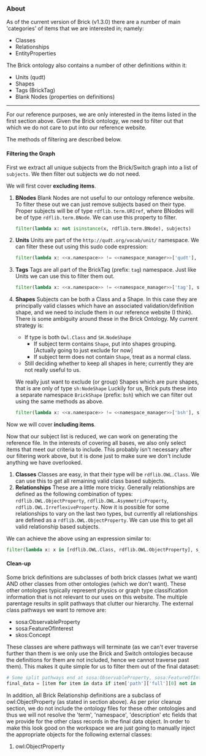 ### About
As of the current version of Brick (v1.3.0) there are a number of main 'categories' of items that we are interested in; namely:
* Classes
* Relationships
* EntityProperties

The Brick ontology also contains a number of other definitions within it:
* Units (qudt)
* Shapes
* Tags (BrickTag)
* Blank Nodes (properties on definitions)

---

For our reference purposes, we are only interested in the items listed in the first section above. Given the Brick ontology, we need to filter out that which we do not care to put into our reference website. 

The methods of filtering are described below.

#### Filtering the Graph
First we extract all unique subjects from the Brick/Switch graph into a list of `subjects`. We then filter out subjects we do not need.

We will first cover **excluding items**.
1. **BNodes**
   Blank Nodes are not useful to our ontology reference website. To filter these out we can just remove subjects based on their type.
   Proper subjects will be of type `rdflib.term.URIref`, where BNodes will be of type `rdflib.term.BNode`. We can use this property to filter.
   ```python
   filter(lambda x: not isinstance(x, rdflib.term.BNode), subjects)
   ```
2. **Units**
   Units are part of the `http://qudt.org/vocab/unit/` namespace. We can filter these out using this sudo code expression:
   ```python
   filter(lambda x: <<x.namespace>> != <<namespace_manager>>['qudt'], subjects)
   ```

3. **Tags**
   Tags are all part of the BrickTag (prefix: `tag`) namespace. Just like Units we can use this to filter them out. 
   ```python
   filter(lambda x: <<x.namespace>> != <<namespace_manager>>['tag'], subjects)
   ```

4. **Shapes**
   Subjects can be both a Class and a Shape. In this case they are principally valid classes which have an associated validation/definition shape, and we need to include them in our reference website (I think). There is some ambiguity around these in the Brick Ontology. My current strategy is:
   * If type is both `Owl.Class` and `SH.NodeShape`
     * If subject term contains `Shape`, put into shapes grouping. [Actually going to just exclude for now]
     * If subject term does not contain `Shape`, treat as a normal class.
   * Still deciding whether to keep all shapes in here; currently they are not really useful to us.

   We really just want to exclude (or group) Shapes which are pure shapes, that is are only of type `sh:NodeShape`
   Luckily for us, Brick puts these into a separate namespace `BrickShape` (prefix: `bsh`) which we can filter out using the same methods as above.
   ```python
   filter(lambda x: <<x.namespace>> != <<namespace_manager>>['bsh'], subjects)
   ```

Now we will cover **including items**.

Now that our subject list is reduced, we can work on generating the reference file.
In the interests of covering all bases, we also only select items that meet our criteria to include. This probably isn't necessary after our filtering work above, but it is done just to make sure we don't include anything we have overlooked.

1. **Classes**
   Classes are easy, in that their type will be `rdflib.OWL.Class`. We can use this to get all remaining valid class based subjects.
2. **Relationships**
   These are a little more tricky. Generally relationships are defined as the following combination of types: `rdflib.OWL.ObjectProperty`, `rdflib.OWL.AsymmetricProperty`, `rdflib.OWL.IrreflexiveProperty`. Now it is possible for some relationships to vary on the last two types, but currently all relationships are defined as a `rdflib.OWL.ObjectProperty`. We can use this to get all valid relationship based subjects.

We can achieve the above using an expression similar to:
```python
filter(lambda x: x in [rdflib.OWL.Class, rdflib.OWL.ObjectProperty], s_class)
```


#### Clean-up
Some brick definitions are subclasses of both brick classes (what we want) AND other classes from other ontologies (which we don't want). These other ontologies typically represent physics or graph type classification information that is not relevant to our uses on this website. The multiple parentage results in split pathways that clutter our hierarchy. The external class pathways we want to remove are:
* sosa:ObservableProperty
* sosa:FeatureOfInterest
* skos:Concept
  
These classes are where pathways will terminate (as we can't ever traverse further than them is we only use the Brick and Switch ontologies because the definitions for them are not included, hence we cannot traverse past them). This makes it quite simple for us to filter them out of the final dataset:

```python
# Some split pathways end at sosa:ObservableProperty, sosa:FeatureOfInterest, skos:Concept. We are not interested in these and are going to remove objects that terminate there.
final_data = [item for item in data if item['path']['full'][0] not in [rdflib.SSN.ObservableProperty, rdflib.SSN.FeatureOfInterest, rdflib.SKOS.Concept]]
```

In addition, all Brick Relationship definitions are a subclass of owl:ObjectProperty (as stated in section above). As per prior cleanup section, we do not include the ontology files for these other ontologies and thus we will not resolve the 'term', 'namespace', 'description' etc fields that we provide for the other class records in the final data object. In order to make this look good on the workspace we are just going to manually inject the appropriate objects for the following external classes:
1. owl:ObjectProperty
